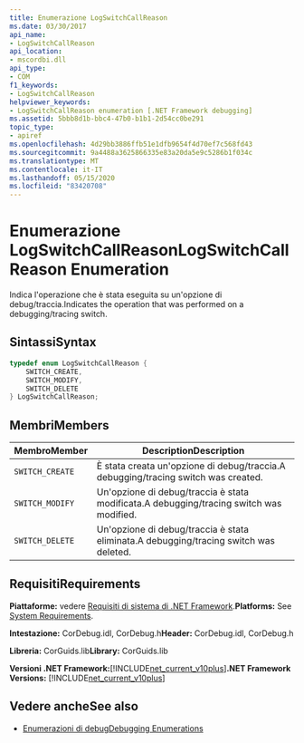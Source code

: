 ```yaml
---
title: Enumerazione LogSwitchCallReason
ms.date: 03/30/2017
api_name:
- LogSwitchCallReason
api_location:
- mscordbi.dll
api_type:
- COM
f1_keywords:
- LogSwitchCallReason
helpviewer_keywords:
- LogSwitchCallReason enumeration [.NET Framework debugging]
ms.assetid: 5bbb8d1b-bbc4-47b0-b1b1-2d54cc0be291
topic_type:
- apiref
ms.openlocfilehash: 4d29bb3886ffb51e1dfb9654f4d70ef7c568fd43
ms.sourcegitcommit: 9a4488a3625866335e83a20da5e9c5286b1f034c
ms.translationtype: MT
ms.contentlocale: it-IT
ms.lasthandoff: 05/15/2020
ms.locfileid: "83420708"
---
```

# <a name="logswitchcallreason-enumeration"></a><span data-ttu-id="1a08b-102">Enumerazione LogSwitchCallReason</span><span class="sxs-lookup"><span data-stu-id="1a08b-102">LogSwitchCallReason Enumeration</span></span>
<span data-ttu-id="1a08b-103">Indica l'operazione che è stata eseguita su un'opzione di debug/traccia.</span><span class="sxs-lookup"><span data-stu-id="1a08b-103">Indicates the operation that was performed on a debugging/tracing switch.</span></span>  
  
## <a name="syntax"></a><span data-ttu-id="1a08b-104">Sintassi</span><span class="sxs-lookup"><span data-stu-id="1a08b-104">Syntax</span></span>  
  
```cpp  
typedef enum LogSwitchCallReason {  
    SWITCH_CREATE,  
    SWITCH_MODIFY,  
    SWITCH_DELETE  
} LogSwitchCallReason;  
```  
  
## <a name="members"></a><span data-ttu-id="1a08b-105">Membri</span><span class="sxs-lookup"><span data-stu-id="1a08b-105">Members</span></span>  
  
|<span data-ttu-id="1a08b-106">Membro</span><span class="sxs-lookup"><span data-stu-id="1a08b-106">Member</span></span>|<span data-ttu-id="1a08b-107">Description</span><span class="sxs-lookup"><span data-stu-id="1a08b-107">Description</span></span>|  
|------------|-----------------|  
|`SWITCH_CREATE`|<span data-ttu-id="1a08b-108">È stata creata un'opzione di debug/traccia.</span><span class="sxs-lookup"><span data-stu-id="1a08b-108">A debugging/tracing switch was created.</span></span>|  
|`SWITCH_MODIFY`|<span data-ttu-id="1a08b-109">Un'opzione di debug/traccia è stata modificata.</span><span class="sxs-lookup"><span data-stu-id="1a08b-109">A debugging/tracing switch was modified.</span></span>|  
|`SWITCH_DELETE`|<span data-ttu-id="1a08b-110">Un'opzione di debug/traccia è stata eliminata.</span><span class="sxs-lookup"><span data-stu-id="1a08b-110">A debugging/tracing switch was deleted.</span></span>|  
  
## <a name="requirements"></a><span data-ttu-id="1a08b-111">Requisiti</span><span class="sxs-lookup"><span data-stu-id="1a08b-111">Requirements</span></span>  
 <span data-ttu-id="1a08b-112">**Piattaforme:** vedere [Requisiti di sistema di .NET Framework](../../get-started/system-requirements.md).</span><span class="sxs-lookup"><span data-stu-id="1a08b-112">**Platforms:** See [System Requirements](../../get-started/system-requirements.md).</span></span>  
  
 <span data-ttu-id="1a08b-113">**Intestazione:** CorDebug.idl, CorDebug.h</span><span class="sxs-lookup"><span data-stu-id="1a08b-113">**Header:** CorDebug.idl, CorDebug.h</span></span>  
  
 <span data-ttu-id="1a08b-114">**Libreria:** CorGuids.lib</span><span class="sxs-lookup"><span data-stu-id="1a08b-114">**Library:** CorGuids.lib</span></span>  
  
 <span data-ttu-id="1a08b-115">**Versioni .NET Framework:**[!INCLUDE[net_current_v10plus](../../../../includes/net-current-v10plus-md.md)]</span><span class="sxs-lookup"><span data-stu-id="1a08b-115">**.NET Framework Versions:** [!INCLUDE[net_current_v10plus](../../../../includes/net-current-v10plus-md.md)]</span></span>  
  
## <a name="see-also"></a><span data-ttu-id="1a08b-116">Vedere anche</span><span class="sxs-lookup"><span data-stu-id="1a08b-116">See also</span></span>

- [<span data-ttu-id="1a08b-117">Enumerazioni di debug</span><span class="sxs-lookup"><span data-stu-id="1a08b-117">Debugging Enumerations</span></span>](debugging-enumerations.md)

